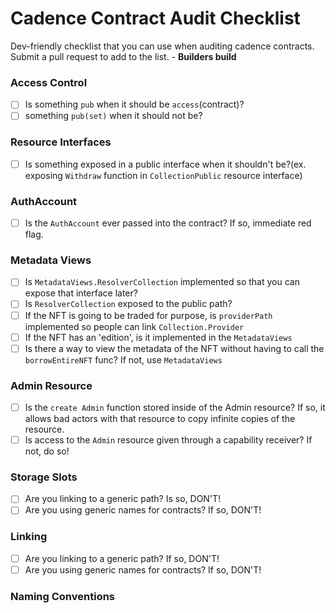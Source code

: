 # Cadence Contract Audit Checklist

  Dev-friendly checklist that you can use when auditing cadence contracts. Submit a pull request to add to the list. - **Builders build**

### Access Control
  - [ ] Is something `pub` when it should be `access`(contract)?
  - [ ] something `pub(set)` when it should not be?

### Resource Interfaces
 - [ ] Is something exposed in a public interface when it shouldn't be?(ex. exposing `Withdraw` function in `CollectionPublic` resource interface)

### AuthAccount
 - [ ] Is the `AuthAccount` ever passed into the contract? If so, immediate red flag.

### Metadata Views
 - [ ] Is `MetadataViews.ResolverCollection` implemented so that you can expose that interface later?
 - [ ] Is `ResolverCollection` exposed to the public path?
 - [ ] If the NFT is going to be traded for purpose, is `providerPath` implemented so people can link `Collection.Provider`
 - [ ] If the NFT has an 'edition', is it implemented in the `MetadataViews`
 - [ ] Is there a way to view the metadata of the NFT without having to call the `borrowEntireNFT` func? If not, use `MetadataViews`

### Admin Resource
 - [ ] Is the `create Admin` function stored inside of the Admin resource? If so, it allows bad actors with that resource to copy infinite copies of the resource.
 - [ ] Is access to the `Admin` resource given through a capability receiver? If not, do so!
 
### Storage Slots

 - [ ] Are you linking to a generic path? Is so, DON'T!
 - [ ] Are you using generic names for contracts? If so, DON'T!

### Linking
 - [ ] Are you linking to a generic path? If so, DON'T!
 - [ ] Are you using generic names for contracts? If so, DON'T!

### Naming Conventions
